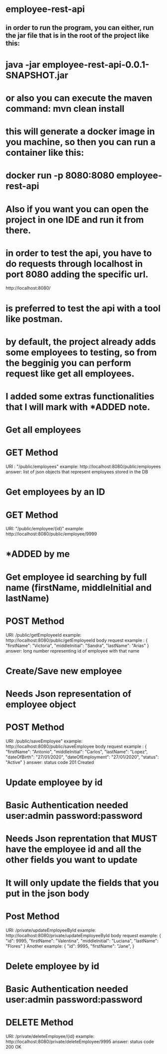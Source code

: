 # employee-rest-api

## in order to run the program, you can either, run the jar file that is in the root of the project like this:
# java -jar employee-rest-api-0.0.1-SNAPSHOT.jar
# or also you can execute the maven command: mvn clean install 
# this will generate a docker image in you machine, so then you can run a container like this:
# docker run -p 8080:8080 employee-rest-api
# Also if you want you can open the project in one IDE and run it from there.

# in order to test the api, you have to do requests through localhost in port 8080 adding the specific url.
http://localhost:8080/
# is preferred to test the api with a tool like postman.
# by default, the project already adds some employees to testing, so from the begginig you can perform request like get all employees.
# I added some extras functionalities that I will mark with *ADDED note.

# Get all employees
# GET Method
URI : "/public/employees"
example: http://localhost:8080/public/employees
answer: list of json objects that represent employees stored in the DB

# Get employees by an ID
# GET Method
URI: "/public/employee/{id}"
example: http://localhost:8080/public/employee/9999

# *ADDED by me
# Get employee id searching by full name (firstName, middleInitial and lastName)
# POST Method
URI: /public/getEmployeeId
example:  http://localhost:8080/public/getEmployeeId
body request example : 
{
	"firstName": "Victoria",
    "middleInitial": "Sandra",
    "lastName": "Arias"
} 
answer: long number representing id of employee with that name



# Create/Save new employee
# Needs Json representation of employee object
# POST Method
URI: /public/saveEmployee"
example:  http://localhost:8080/public/saveEmployee
body request example : 
{
    "firstName": "Antonio",
    "middleInitial": "Carlos",
    "lastName": "Lopez",
    "dateOfBirth": "27/01/2020",
    "dateOfEmployment": "27/01/2020",
    "status": "Active"
}
answer: status code 201 Created

# Update employee by id
# Basic Authentication needed  user:admin password:password
# Needs Json reprentation that MUST have the employee id and all the other fields you want to update
# It will only update the fields that you put in the json body
# Post Method
URI: /private/updateEmployeeById
example: http://localhost:8080/private/updateEmployeeById
body request example:
{
   "id": 9995,
    "firstName": "Valentina",
    "middleInitial": "Luciana",
    "lastName": "Flores"
}
Another example:
{
   "id": 9995,
    "firstName": "Jane",
}


# Delete employee by id
# Basic Authentication needed  user:admin password:password
# DELETE Method
URI: /private/deleteEmployee/{id}
example: http://localhost:8080/private/deleteEmployee/9995
answer: status code 200 OK


